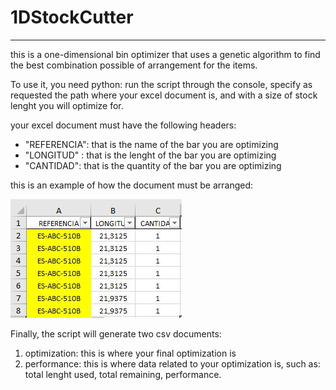 # 1DStockCutter
  -------------

this is a one-dimensional bin optimizer that uses a genetic algorithm to find the best combination possible of arrangement for the items.

To use it, you need python: run the script through the console, specify as requested the path where your excel document is, and with a size of stock lenght you will optimize for.

your excel document must have the following headers:
* "REFERENCIA": that is the name of the bar you are optimizing
* "LONGITUD" : that is the lenght of the bar you are optimizing
* "CANTIDAD": that is the quantity of the bar you are optimizing

this is an example of how the document must be arranged:

![alt text](https://github.com/colmenaresw/1DStockCutter/blob/main/1DstockImages/Captura1.JPG)

Finally, the script will generate two csv documents:

1. optimization: this is where your final optimization is
2. performance: this is where data related to your optimization is, such as: total lenght used, total remaining, performance.
